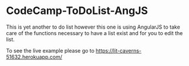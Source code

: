# CodeCamp-ToDoList-AngJS

This is yet another to do list however this one is using AngularJS to take care of the functions necessary to have a list exist and for you to edit the list.

To see the live example please go to https://lit-caverns-51632.herokuapp.com/
